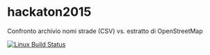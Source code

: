 # hackaton2015
Confronto archivio nomi strade (CSV) vs. estratto di OpenStreetMap

[![Linux Build Status](https://travis-ci.org/alex9446/hackaton2015.svg?branch=master)](https://travis-ci.org/alex9446/hackaton2015.svg)
